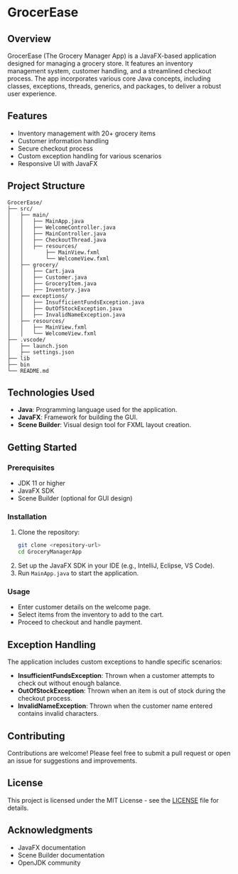 # GrocerEase

## Overview
GrocerEase (The Grocery Manager App) is a JavaFX-based application designed for managing a grocery store. It features an inventory management system, customer handling, and a streamlined checkout process. The app incorporates various core Java concepts, including classes, exceptions, threads, generics, and packages, to deliver a robust user experience.

## Features
- Inventory management with 20+ grocery items
- Customer information handling
- Secure checkout process
- Custom exception handling for various scenarios
- Responsive UI with JavaFX

## Project Structure
```
GrocerEase/
├── src/
│   ├── main/
│   │   ├── MainApp.java
│   │   ├── WelcomeController.java
│   │   ├── MainController.java
│   │   ├── CheckoutThread.java
│   │   ├── resources/
│   │       ├── MainView.fxml
│   │       └── WelcomeView.fxml
│   ├── grocery/
│   │   ├── Cart.java
│   │   ├── Customer.java
│   │   ├── GroceryItem.java
│   │   ├── Inventory.java
│   ├── exceptions/
│   │   ├── InsufficientFundsException.java
│   │   ├── OutOfStockException.java
│   │   ├── InvalidNameException.java
│   ├── resources/
│   │   ├── MainView.fxml
│   │   └── WelcomeView.fxml
├── .vscode/
│   ├── launch.json
│   ├── settings.json
├── lib
├── bin
└── README.md

```

## Technologies Used
- **Java**: Programming language used for the application.
- **JavaFX**: Framework for building the GUI.
- **Scene Builder**: Visual design tool for FXML layout creation.

## Getting Started

### Prerequisites
- JDK 11 or higher
- JavaFX SDK
- Scene Builder (optional for GUI design)

### Installation
1. Clone the repository:
   ```bash
   git clone <repository-url>
   cd GroceryManagerApp
   ```
2. Set up the JavaFX SDK in your IDE (e.g., IntelliJ, Eclipse, VS Code).
3. Run `MainApp.java` to start the application.

### Usage
- Enter customer details on the welcome page.
- Select items from the inventory to add to the cart.
- Proceed to checkout and handle payment.

## Exception Handling
The application includes custom exceptions to handle specific scenarios:
- **InsufficientFundsException**: Thrown when a customer attempts to check out without enough balance.
- **OutOfStockException**: Thrown when an item is out of stock during the checkout process.
- **InvalidNameException**: Thrown when the customer name entered contains invalid characters.

## Contributing
Contributions are welcome! Please feel free to submit a pull request or open an issue for suggestions and improvements.

## License
This project is licensed under the MIT License - see the [LICENSE](LICENSE) file for details.

## Acknowledgments
- JavaFX documentation
- Scene Builder documentation
- OpenJDK community

